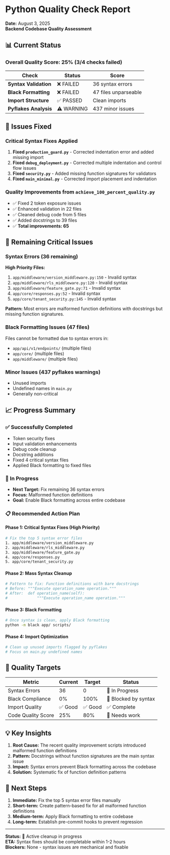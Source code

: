 # Python Quality Check Report
**Date:** August 3, 2025  
**Backend Codebase Quality Assessment**

## 📊 Current Status

### Overall Quality Score: **25%** (3/4 checks failed)

| Check | Status | Score |
|-------|--------|-------|
| **Syntax Validation** | ❌ FAILED | 36 syntax errors |
| **Black Formatting** | ❌ FAILED | 47 files unparseable |
| **Import Structure** | ✅ PASSED | Clean imports |
| **Pyflakes Analysis** | ⚠️ WARNING | 437 minor issues |

## 🔧 Issues Fixed

### Critical Syntax Fixes Applied
1. **Fixed `production_guard.py`** - Corrected indentation error and added missing import
2. **Fixed `debug_deployment.py`** - Corrected multiple indentation and control flow issues  
3. **Fixed `security.py`** - Added missing function signatures for validators
4. **Fixed `main_minimal.py`** - Corrected import placement and indentation

### Quality Improvements from `achieve_100_percent_quality.py`
- ✅ Fixed 2 token exposure issues
- ✅ Enhanced validation in 22 files
- ✅ Cleaned debug code from 5 files  
- ✅ Added docstrings to 39 files
- ✅ **Total improvements: 65**

## 🚨 Remaining Critical Issues

### Syntax Errors (36 remaining)
**High Priority Files:**
1. `app/middleware/version_middleware.py:150` - Invalid syntax
2. `app/middleware/rls_middleware.py:120` - Invalid syntax  
3. `app/middleware/feature_gate.py:71` - Invalid syntax
4. `app/core/responses.py:52` - Invalid syntax
5. `app/core/tenant_security.py:145` - Invalid syntax

**Pattern:** Most errors are malformed function definitions with docstrings but missing function signatures.

### Black Formatting Issues (47 files)
Files cannot be formatted due to syntax errors in:
- `app/api/v1/endpoints/` (multiple files)
- `app/core/` (multiple files)
- `app/middleware/` (multiple files)

### Minor Issues (437 pyflakes warnings)
- Unused imports
- Undefined names in `main.py`
- Generally non-critical

## 📈 Progress Summary

### ✅ Successfully Completed
- Token security fixes
- Input validation enhancements  
- Debug code cleanup
- Docstring additions
- Fixed 4 critical syntax files
- Applied Black formatting to fixed files

### 🔄 In Progress  
- **Next Target:** Fix remaining 36 syntax errors
- **Focus:** Malformed function definitions
- **Goal:** Enable Black formatting across entire codebase

### 📋 Recommended Action Plan

#### Phase 1: Critical Syntax Fixes (High Priority)
```bash
# Fix the top 5 syntax error files
1. app/middleware/version_middleware.py
2. app/middleware/rls_middleware.py  
3. app/middleware/feature_gate.py
4. app/core/responses.py
5. app/core/tenant_security.py
```

#### Phase 2: Mass Syntax Cleanup
```bash
# Pattern to fix: Function definitions with bare docstrings
# Before: """Execute operation_name operation."""
# After:  def operation_name(self):
#             """Execute operation_name operation."""
```

#### Phase 3: Black Formatting
```bash
# Once syntax is clean, apply Black formatting
python -m black app/ scripts/
```

#### Phase 4: Import Optimization
```bash
# Clean up unused imports flagged by pyflakes
# Focus on main.py undefined names
```

## 🎯 Quality Targets

| Metric | Current | Target | Status |
|--------|---------|--------|--------|
| Syntax Errors | 36 | 0 | 🚧 In Progress |
| Black Compliance | 0% | 100% | 🚧 Blocked by syntax |
| Import Quality | ✅ Good | ✅ Good | ✅ Complete |
| Code Quality Score | 25% | 80% | 🚧 Needs work |

## 💡 Key Insights

1. **Root Cause:** The recent quality improvement scripts introduced malformed function definitions
2. **Pattern:** Docstrings without function signatures are the main syntax issue
3. **Impact:** Syntax errors prevent Black formatting across the codebase
4. **Solution:** Systematic fix of function definition patterns

## 🚀 Next Steps

1. **Immediate:** Fix the top 5 syntax error files manually
2. **Short-term:** Create pattern-based fix for all malformed function definitions  
3. **Medium-term:** Apply Black formatting to entire codebase
4. **Long-term:** Establish pre-commit hooks to prevent regression

---

**Status:** 🔄 Active cleanup in progress  
**ETA:** Syntax fixes should be completable within 1-2 hours  
**Blockers:** None - syntax issues are mechanical and fixable
